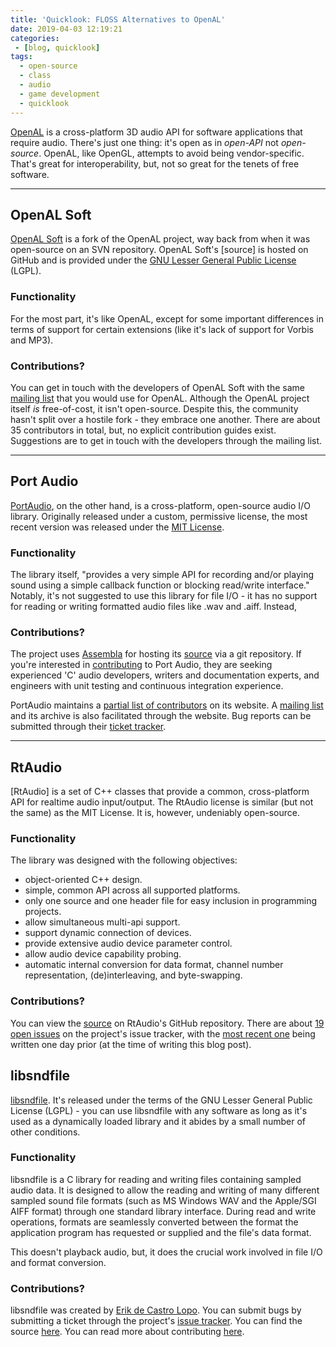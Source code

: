 ```yaml
---
title: 'Quicklook: FLOSS Alternatives to OpenAL'
date: 2019-04-03 12:19:21
categories:
 - [blog, quicklook]
tags:
  - open-source
  - class
  - audio
  - game development
  - quicklook
---
```


[OpenAL](https://www.openal.org/) is a cross-platform 3D audio API for software applications that require audio. There's just one thing: it's open as in *open-API* not *open-source*. OpenAL, like OpenGL, attempts to avoid being vendor-specific. That's great for interoperability, but, not so great for the tenets of free software.

<!-- more -->

***

## OpenAL Soft ##

[OpenAL Soft](http://openal-soft.org/) is a fork of the OpenAL project, way back from when it was open-source on an SVN repository. OpenAL Soft's [source] is hosted on GitHub and is provided under the [GNU Lesser General Public License](https://en.wikipedia.org/wiki/GNU_Lesser_General_Public_License) (LGPL).

### Functionality ###

For the most part, it's like OpenAL, except for some important differences in terms of support for certain extensions (like it's lack of support for Vorbis and MP3).

### Contributions? ###

You can get in touch with the developers of OpenAL Soft with the same [mailing list](https://openal-soft.org/) that you would use for OpenAL. Although the OpenAL project itself *is* free-of-cost, it isn't open-source. Despite this, the community hasn't split over a hostile fork - they embrace one another. There are about 35 contributors in total, but, no explicit contribution guides exist. Suggestions are to get in touch with the developers through the mailing list.

***

## Port Audio ##

[PortAudio](http://www.portaudio.com/), on the other hand, is a cross-platform, open-source audio I/O library. Originally released under a custom, permissive license, the most recent version was released under the [MIT License](http://opensource.org/licenses/mit-license.php).

### Functionality ###

The library itself, "provides a very simple API for recording and/or playing sound using a simple callback function or blocking read/write interface." Notably, it's not suggested to use this library for file I/O - it has no support for reading or writing formatted audio files like .wav and .aiff. Instead, 

### Contributions? ###

The project uses [Assembla](http://www.assembla.com/) for hosting its [source](https://www.assembla.com/spaces/portaudio/git/source) via a git repository. If you're interested in [contributing](http://www.portaudio.com/volunteer.html) to Port Audio, they are seeking experienced 'C' audio developers, writers and documentation experts, and engineers with unit testing and continuous integration experience.

PortAudio maintains a [partial list of contributors](http://www.portaudio.com/people.html) on its website. A [mailing list](http://www.portaudio.com/contacts.html) and its archive is also facilitated through the website. Bug reports can be submitted through their [ticket tracker](https://app.assembla.com/spaces/portaudio/tickets/realtime_list). 

***

## RtAudio ##

[RtAudio] is a set of C++ classes that provide a common, cross-platform API for realtime audio input/output. The RtAudio license is similar (but not the same) as the MIT License. It is, however, undeniably open-source.

### Functionality ###

The library was designed with the following objectives:

- object-oriented C++ design.
- simple, common API across all supported platforms.
- only one source and one header file for easy inclusion in programming projects.
- allow simultaneous multi-api support.
- support dynamic connection of devices.
- provide extensive audio device parameter control.
- allow audio device capability probing.
- automatic internal conversion for data format, channel number representation, (de)interleaving, and byte-swapping.

### Contributions? ###

You can view the [source](https://github.com/thestk/rtaudio) on RtAudio's GitHub repository. There are about [19 open issues](https://github.com/thestk/rtaudio/issues?q=is%3Aissue+is%3Aopen+sort%3Aupdated-desc) on the project's issue tracker, with the [most recent one](https://github.com/thestk/rtaudio/issues/196) being written one day prior (at the time of writing this blog post).

## libsndfile ##

[libsndfile](http://www.mega-nerd.com/libsndfile/). It's released under the terms of the GNU Lesser General Public License (LGPL) - you can use libsndfile with any software as long as it's used as a dynamically loaded library and it abides by a small number of other conditions. 

### Functionality ###

libsndfile is a C library for reading and writing files containing sampled audio data. It is designed to allow the reading and writing of many different sampled sound file formats (such as MS Windows WAV and the Apple/SGI AIFF format) through one standard library interface. During read and write operations, formats are seamlessly converted between the format the application program has requested or supplied and the file's data format.

This doesn't playback audio, but, it does the crucial work involved in file I/O and format conversion.

### Contributions? ###

libsndfile was created by [Erik de Castro Lopo](mailto:erikd@mega-nerd.com). You can submit bugs by submitting a ticket through the project's [issue tracker](https://github.com/erikd/libsndfile/issues). You can find the source [here](https://github.com/erikd/libsndfile). You can read more about contributing [here](https://github.com/erikd/libsndfile/blob/master/CONTRIBUTING.md).
